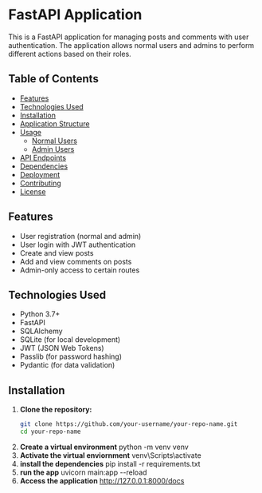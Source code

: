 # FastAPI Application

This is a FastAPI application for managing posts and comments with user authentication. The application allows normal users and admins to perform different actions based on their roles.

## Table of Contents

- [Features](#features)
- [Technologies Used](#technologies-used)
- [Installation](#installation)
- [Application Structure](#application-structure)
- [Usage](#usage)
  - [Normal Users](#normal-users)
  - [Admin Users](#admin-users)
- [API Endpoints](#api-endpoints)
- [Dependencies](#dependencies)
- [Deployment](#deployment)
- [Contributing](#contributing)
- [License](#license)

## Features

- User registration (normal and admin)
- User login with JWT authentication
- Create and view posts
- Add and view comments on posts
- Admin-only access to certain routes

## Technologies Used

- Python 3.7+
- FastAPI
- SQLAlchemy
- SQLite (for local development)
- JWT (JSON Web Tokens)
- Passlib (for password hashing)
- Pydantic (for data validation)

## Installation

1. **Clone the repository:**
   ```bash
   git clone https://github.com/your-username/your-repo-name.git
   cd your-repo-name
2. **Create a virtual environment**
      python -m venv venv
3. **Activate the virtual enviornment**
     venv\Scripts\activate
4.  **install the dependencies**
       pip install -r requirements.txt
5.  **run the app**
      uvicorn main:app --reload
6. **Access the application**
      http://127.0.0.1:8000/docs



